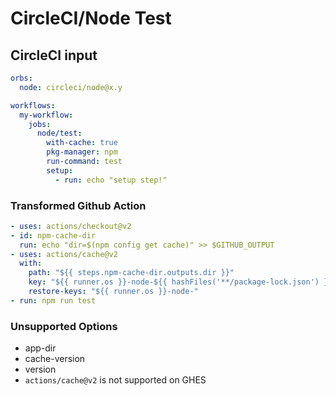 # CircleCI/Node Test

## CircleCI input

```yaml
orbs:
  node: circleci/node@x.y

workflows:
  my-workflow:
    jobs:
      node/test:
        with-cache: true
        pkg-manager: npm
        run-command: test
        setup:
          - run: echo "setup step!"
```

### Transformed Github Action

```yaml
- uses: actions/checkout@v2
- id: npm-cache-dir
  run: echo "dir=$(npm config get cache)" >> $GITHUB_OUTPUT
- uses: actions/cache@v2
  with:
    path: "${{ steps.npm-cache-dir.outputs.dir }}"
    key: "${{ runner.os }}-node-${{ hashFiles('**/package-lock.json') }}"
    restore-keys: "${{ runner.os }}-node-"
- run: npm run test
```

### Unsupported Options

- app-dir
- cache-version
- version
- `actions/cache@v2` is not supported on GHES
